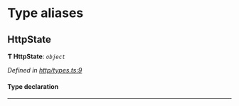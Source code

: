 

# Type aliases

<a id="httpstate"></a>

##  HttpState

**Ƭ HttpState**: *`object`*

*Defined in [http/types.ts:9](https://github.com/polkadot-js/api/blob/5f065b5/packages/rpc-provider/src/http/types.ts#L9)*

#### Type declaration

___

